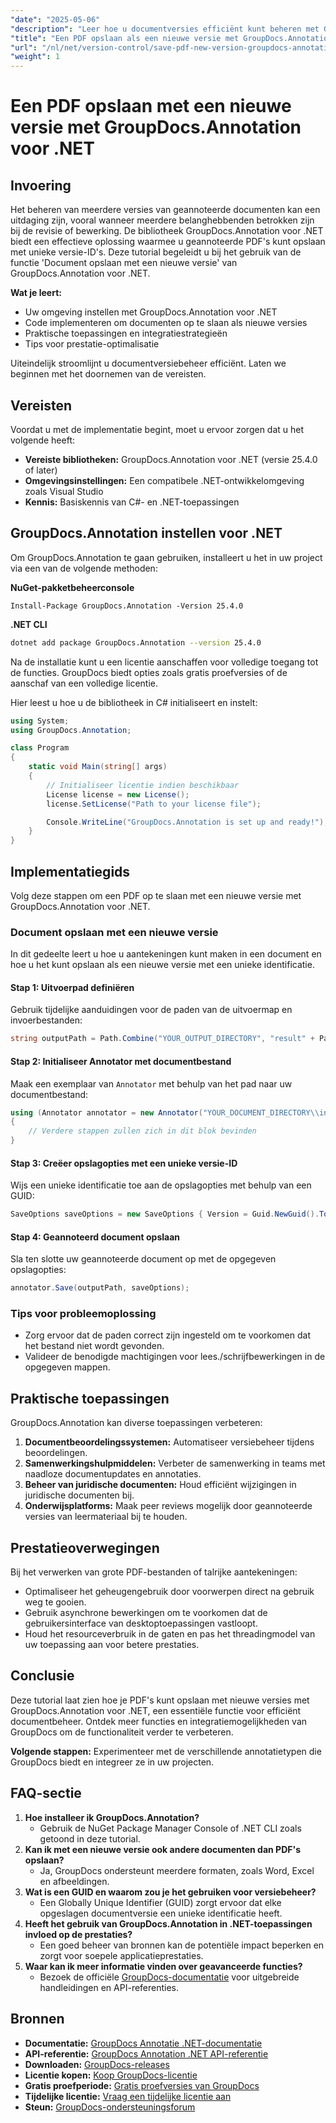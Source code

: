 ```yaml
---
"date": "2025-05-06"
"description": "Leer hoe u documentversies efficiënt kunt beheren met GroupDocs.Annotation voor .NET. Deze handleiding behandelt de installatie, implementatie en praktische toepassingen."
"title": "Een PDF opslaan als een nieuwe versie met GroupDocs.Annotation voor .NET - een stapsgewijze handleiding"
"url": "/nl/net/version-control/save-pdf-new-version-groupdocs-annotation-net/"
"weight": 1
---
```


# Een PDF opslaan met een nieuwe versie met GroupDocs.Annotation voor .NET

## Invoering

Het beheren van meerdere versies van geannoteerde documenten kan een uitdaging zijn, vooral wanneer meerdere belanghebbenden betrokken zijn bij de revisie of bewerking. De bibliotheek GroupDocs.Annotation voor .NET biedt een effectieve oplossing waarmee u geannoteerde PDF's kunt opslaan met unieke versie-ID's. Deze tutorial begeleidt u bij het gebruik van de functie 'Document opslaan met een nieuwe versie' van GroupDocs.Annotation voor .NET.

**Wat je leert:**
- Uw omgeving instellen met GroupDocs.Annotation voor .NET
- Code implementeren om documenten op te slaan als nieuwe versies
- Praktische toepassingen en integratiestrategieën
- Tips voor prestatie-optimalisatie

Uiteindelijk stroomlijnt u documentversiebeheer efficiënt. Laten we beginnen met het doornemen van de vereisten.

## Vereisten

Voordat u met de implementatie begint, moet u ervoor zorgen dat u het volgende heeft:
- **Vereiste bibliotheken:** GroupDocs.Annotation voor .NET (versie 25.4.0 of later)
- **Omgevingsinstellingen:** Een compatibele .NET-ontwikkelomgeving zoals Visual Studio
- **Kennis:** Basiskennis van C#- en .NET-toepassingen

## GroupDocs.Annotation instellen voor .NET

Om GroupDocs.Annotation te gaan gebruiken, installeert u het in uw project via een van de volgende methoden:

**NuGet-pakketbeheerconsole**
```plaintext
Install-Package GroupDocs.Annotation -Version 25.4.0
```

**.NET CLI**
```bash
dotnet add package GroupDocs.Annotation --version 25.4.0
```

Na de installatie kunt u een licentie aanschaffen voor volledige toegang tot de functies. GroupDocs biedt opties zoals gratis proefversies of de aanschaf van een volledige licentie.

Hier leest u hoe u de bibliotheek in C# initialiseert en instelt:
```csharp
using System;
using GroupDocs.Annotation;

class Program
{
    static void Main(string[] args)
    {
        // Initialiseer licentie indien beschikbaar
        License license = new License();
        license.SetLicense("Path to your license file");

        Console.WriteLine("GroupDocs.Annotation is set up and ready!");
    }
}
```

## Implementatiegids

Volg deze stappen om een PDF op te slaan met een nieuwe versie met GroupDocs.Annotation voor .NET.

### Document opslaan met een nieuwe versie

In dit gedeelte leert u hoe u aantekeningen kunt maken in een document en hoe u het kunt opslaan als een nieuwe versie met een unieke identificatie.

#### Stap 1: Uitvoerpad definiëren
Gebruik tijdelijke aanduidingen voor de paden van de uitvoermap en invoerbestanden:
```csharp
string outputPath = Path.Combine("YOUR_OUTPUT_DIRECTORY", "result" + Path.GetExtension("YOUR_DOCUMENT_DIRECTORY\\input.pdf"));
```

#### Stap 2: Initialiseer Annotator met documentbestand
Maak een exemplaar van `Annotator` met behulp van het pad naar uw documentbestand:
```csharp
using (Annotator annotator = new Annotator("YOUR_DOCUMENT_DIRECTORY\\input.pdf"))
{
    // Verdere stappen zullen zich in dit blok bevinden
}
```

#### Stap 3: Creëer opslagopties met een unieke versie-ID
Wijs een unieke identificatie toe aan de opslagopties met behulp van een GUID:
```csharp
SaveOptions saveOptions = new SaveOptions { Version = Guid.NewGuid().ToString() };
```

#### Stap 4: Geannoteerd document opslaan
Sla ten slotte uw geannoteerde document op met de opgegeven opslagopties:
```csharp
annotator.Save(outputPath, saveOptions);
```

### Tips voor probleemoplossing
- Zorg ervoor dat de paden correct zijn ingesteld om te voorkomen dat het bestand niet wordt gevonden.
- Valideer de benodigde machtigingen voor lees./schrijfbewerkingen in de opgegeven mappen.

## Praktische toepassingen

GroupDocs.Annotation kan diverse toepassingen verbeteren:
1. **Documentbeoordelingssystemen:** Automatiseer versiebeheer tijdens beoordelingen.
2. **Samenwerkingshulpmiddelen:** Verbeter de samenwerking in teams met naadloze documentupdates en annotaties.
3. **Beheer van juridische documenten:** Houd efficiënt wijzigingen in juridische documenten bij.
4. **Onderwijsplatforms:** Maak peer reviews mogelijk door geannoteerde versies van leermateriaal bij te houden.

## Prestatieoverwegingen
Bij het verwerken van grote PDF-bestanden of talrijke aantekeningen:
- Optimaliseer het geheugengebruik door voorwerpen direct na gebruik weg te gooien.
- Gebruik asynchrone bewerkingen om te voorkomen dat de gebruikersinterface van desktoptoepassingen vastloopt.
- Houd het resourceverbruik in de gaten en pas het threadingmodel van uw toepassing aan voor betere prestaties.

## Conclusie
Deze tutorial laat zien hoe je PDF's kunt opslaan met nieuwe versies met GroupDocs.Annotation voor .NET, een essentiële functie voor efficiënt documentbeheer. Ontdek meer functies en integratiemogelijkheden van GroupDocs om de functionaliteit verder te verbeteren.

**Volgende stappen:** Experimenteer met de verschillende annotatietypen die GroupDocs biedt en integreer ze in uw projecten.

## FAQ-sectie
1. **Hoe installeer ik GroupDocs.Annotation?**
   - Gebruik de NuGet Package Manager Console of .NET CLI zoals getoond in deze tutorial.
2. **Kan ik met een nieuwe versie ook andere documenten dan PDF's opslaan?**
   - Ja, GroupDocs ondersteunt meerdere formaten, zoals Word, Excel en afbeeldingen.
3. **Wat is een GUID en waarom zou je het gebruiken voor versiebeheer?**
   - Een Globally Unique Identifier (GUID) zorgt ervoor dat elke opgeslagen documentversie een unieke identificatie heeft.
4. **Heeft het gebruik van GroupDocs.Annotation in .NET-toepassingen invloed op de prestaties?**
   - Een goed beheer van bronnen kan de potentiële impact beperken en zorgt voor soepele applicatieprestaties.
5. **Waar kan ik meer informatie vinden over geavanceerde functies?**
   - Bezoek de officiële [GroupDocs-documentatie](https://docs.groupdocs.com/annotation/net/) voor uitgebreide handleidingen en API-referenties.

## Bronnen
- **Documentatie:** [GroupDocs Annotatie .NET-documentatie](https://docs.groupdocs.com/annotation/net/)
- **API-referentie:** [GroupDocs Annotation .NET API-referentie](https://reference.groupdocs.com/annotation/net/)
- **Downloaden:** [GroupDocs-releases](https://releases.groupdocs.com/annotation/net/)
- **Licentie kopen:** [Koop GroupDocs-licentie](https://purchase.groupdocs.com/buy)
- **Gratis proefperiode:** [Gratis proefversies van GroupDocs](https://releases.groupdocs.com/annotation/net/)
- **Tijdelijke licentie:** [Vraag een tijdelijke licentie aan](https://purchase.groupdocs.com/temporary-license/)
- **Steun:** [GroupDocs-ondersteuningsforum](https://forum.groupdocs.com/c/annotation/)